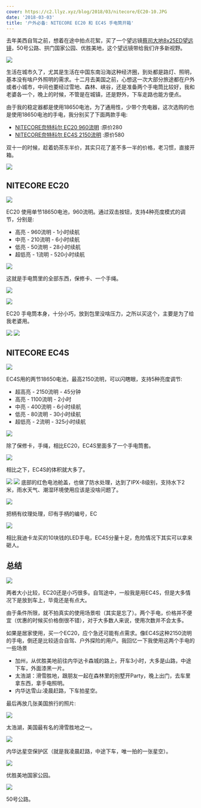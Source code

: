 ```yaml
---
cover: https://c2.llyz.xyz/blog/2018/03/nitecore/EC20-10.JPG
date: '2018-03-03'
title: '户外必备: NITECORE EC20 和 EC4S 手电筒开箱'
---
```



去年美西自驾之前，想着在途中拍点花絮，买了一个望远镜[蔡司大地8x25ED望远镜](https://luolei.org/zeiss-terra-8x25-binocular/)，50号公路、拱门国家公园、优胜美地，这个望远镜带给我们许多新视野。

![](https://c2.llyz.xyz/blog/2018/03/nitecore/map.JPG)

生活在城市久了，尤其是生活在中国东南沿海这种经济圈，到处都是路灯、照明，基本没有啥户外照明的需求。十二月去美国之前，心想这一次大部分旅途都在户外或者小城市，中间也要经过雪地、森林、峡谷，还是准备两个手电筒比较好，我和老婆各一个，晚上的时候，不管是在城镇，还是野外，下车走路也能方便点。

由于我的稳定器都是使用18650电池，为了通用性，少带个充电器，这次选购的也是使用18650电池的手电，我分别买了下面两款手电:

- [NITECORE奈特科尔 EC20 960流明](https://zuoluo.tv/nitecore-ec20) :原价280
- [NITECORE奈特科尔 EC4S 2150流明](https://zuoluo.tv/nitecore-ec4s) :原价580

双十一的时候，趁着奶茶东半价，其实只花了差不多一半的价格，老习惯，直接开箱。

![](https://c2.llyz.xyz/blog/2018/03/nitecore/EC20-9.JPG)

## NITECORE EC20

![](https://c2.llyz.xyz/blog/2018/03/nitecore/EC20-1.JPG)

EC20 使用单节18650电池，960流明。通过双击按钮，支持4种亮度模式的调节，分别是:

- 高亮 - 960流明 - 1小时续航
- 中亮 - 210流明 - 6小时续航
- 低亮 - 50流明 - 28小时续航
- 超低亮 - 1流明 - 520小时续航

![](https://c2.llyz.xyz/blog/2018/03/nitecore/EC20-3.JPG)

这就是手电筒里的全部东西，保修卡、一个手绳。

![](https://c2.llyz.xyz/blog/2018/03/nitecore/EC20-5.JPG)

![](https://c2.llyz.xyz/blog/2018/03/nitecore/EC20-6.JPG)

EC20 手电筒本身，十分小巧，放到包里没啥压力，之所以买这个，主要是为了给我老婆用。

![](https://c2.llyz.xyz/blog/2018/03/nitecore/EC20-7.JPG) ![](https://c2.llyz.xyz/blog/2018/03/nitecore/EC20-8.JPG)

## NITECORE EC4S

![](https://c2.llyz.xyz/blog/2018/03/nitecore/EC4S-4.JPG)

EC4S用的两节18650电池，最高2150流明，可以闪瞎眼，支持5种亮度调节:

- 超高亮 - 2150流明 - 45分钟
- 高亮 - 1100流明 - 2小时
- 中亮 - 400流明 - 6小时续航
- 低亮 - 80流明 - 30小时续航
- 超低亮 - 2流明 - 325小时续航

![](https://c2.llyz.xyz/blog/2018/03/nitecore/EC4S-5.JPG)

除了保修卡，手绳，相比EC20，EC4S里面多了一个手电筒套。

![](https://c2.llyz.xyz/blog/2018/03/nitecore/EC4S-7.JPG)

相比之下，EC4S的体积就大多了。

![](https://c2.llyz.xyz/blog/2018/03/nitecore/EC20-15.JPG) ![](https://c2.llyz.xyz/blog/2018/03/nitecore/EC4S-11.JPG) 底部的红色电池舱盖，也做了防水处理，达到了IPX-8级别，支持水下2米，雨水天气、潮湿环境使用应该是没啥问题了。

![](https://c2.llyz.xyz/blog/2018/03/nitecore/EC20-16.JPG)

把柄有纹理处理，印有手柄的编号，EC

![](https://c2.llyz.xyz/blog/2018/03/nitecore/EC4S-14.JPG)

相比我迪卡龙买的10块钱的LED手电，EC4S分量十足，危险情况下其实可以拿来砸人。

## 总结

![](https://c2.llyz.xyz/blog/2018/03/nitecore/EC20-11.JPG)

两者大小比较，EC20还是小巧很多。自驾途中，一般我是用EC4S，但是大多情况下是放到车上，毕竟还是有点大。

由于条件所限，就不拍真实的使用场景啦（其实是忘了）。两个手电，价格并不便宜（优惠的时候买价格倒很不错），对于大多数人来说，使用次数并不会太多。

如果是居家使用，买一个EC20，应个急还可能有点需求。像EC4S这种2150流明的手电，倒还是比较适合自驾、户外探险的用户。我回忆一下我使用这两个手电的一些场景

- 加州，从优胜美地前往内华达卡森城的路上，开车3小时，大多是山路，中途下车，外面漆黑一片。
- 太浩湖：滑雪胜地，跟朋友一起在森林里的别墅开Party，晚上出门，去车里拿东西，拿手电照明。
- 内华达雪山:凌晨赶路，下车拍星空。

最后再放几张美国旅行的照片:

![](https://c2.llyz.xyz/blog/2018/03/usa/usa-44.jpg)

太浩湖，美国最有名的滑雪胜地之一。

![](https://c2.llyz.xyz/blog/2018/03/usa/usa-31.jpg)

内华达星空保护区（就是我凌晨赶路，中途下车，唯一拍的一张星空）。

![](https://c2.llyz.xyz/blog/2018/03/usa/usa-29.jpg)

优胜美地国家公园。

![](https://c2.llyz.xyz/blog/2018/03/usa/usa-25.jpg)

50号公路。
